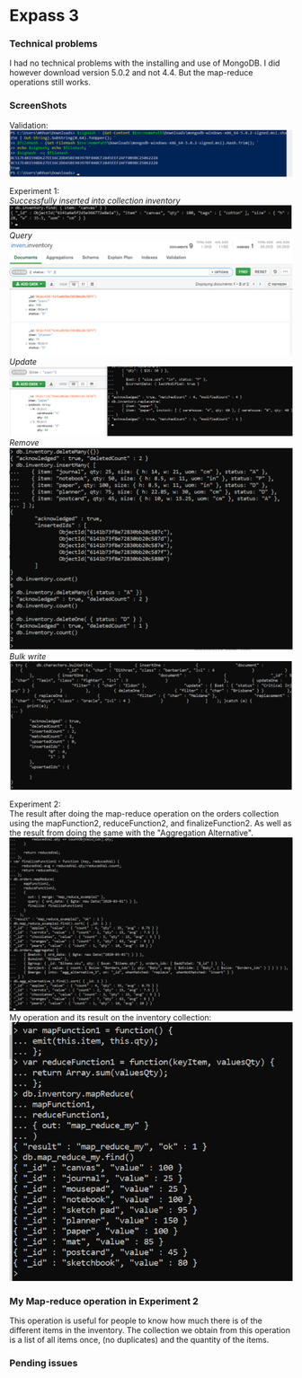 # Expass 3

### Technical problems
I had no technical problems with the installing and 
use of MongoDB. I did however download version 5.0.2
and not 4.4. But the map-reduce operations still works.

### ScreenShots
Validation:
![img.png](picturesExpass3/validation.png)

Experiment 1:    
*Successfully inserted into collection inventory*
![img.png](picturesExpass3/insert.png)
*Query*
![img.png](picturesExpass3/query.png)
*Update*
![img.png](picturesExpass3/update.png)
*Remove*
![img_1.png](picturesExpass3/remove.png)
*Bulk write*
![img.png](picturesExpass3/bulk-write.png)


Experiment 2:  
The result after doing the map-reduce operation on the
orders collection using the mapFunction2, reduceFunction2,
and finalizeFunction2. As well as the result from doing the
same with the "Aggregation Alternative".
![img.png](picturesExpass3/map-reduceResult.png)
My operation and its result on the inventory collection:
![img.png](picturesExpass3/myoperation.png)

### My Map-reduce operation in Experiment 2
This operation is useful for people to know how much there is of the
different items in the inventory. The collection we obtain
from this operation is a list of all items once, (no duplicates)
and the quantity of the items.

### Pending issues
